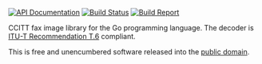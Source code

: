 [![API Documentation](https://godoc.org/github.com/pascaldekloe/got.6?status.svg)](https://godoc.org/github.com/pascaldekloe/got.6)
[![Build Status](https://travis-ci.org/pascaldekloe/got.6.svg?branch=master)](https://travis-ci.org/pascaldekloe/got.6)
[![Build Report](https://cover.run/go/github.com/pascaldekloe/got.6.svg)](https://cover.run/go/github.com/pascaldekloe/got.6)

CCITT fax image library for the Go programming language.
The decoder is [ITU-T Recommendation T.6](http://www.itu.int/rec/T-REC-T.6-198811-I) compliant.

This is free and unencumbered software released into the
[public domain](http://creativecommons.org/publicdomain/zero/1.0).
